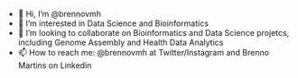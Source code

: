 - 👋 Hi, I’m @brennovmh
- 👀 I’m interested in Data Science and Bioinformatics
- 💞️ I’m looking to collaborate on Bioinformatics and Data Science projetcs, including Genome Assembly and Health Data Analytics 
- 📫 How to reach me: @brennovmh at Twitter/Instagram and Brenno Martins on Linkedin 

<!---
brennovmh/brennovmh is a ✨ special ✨ repository because its `README.md` (this file) appears on your GitHub profile.
You can click the Preview link to take a look at your changes.
--->

